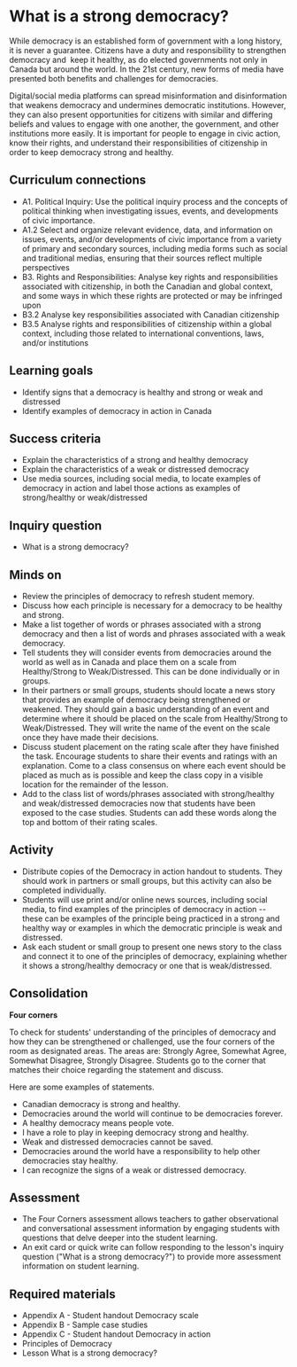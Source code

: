 ﻿# What is a strong democracy?

While democracy is an established form of government with a long history, it is never a guarantee. Citizens have a duty and responsibility to strengthen democracy and  keep it healthy, as do elected governments not only in Canada but around the world. In the 21st century, new forms of media have  presented both benefits and challenges for democracies. 

Digital/social media platforms can spread misinformation and disinformation that weakens democracy and undermines democratic institutions. However, they can also present opportunities for citizens with similar and differing beliefs and values to engage with one another, the government, and other institutions more easily. It is important for people to engage in civic action, know their rights, and understand their responsibilities of citizenship in order to keep democracy strong and healthy.

## Curriculum connections

- A1. Political Inquiry: Use the political inquiry process and the concepts of political thinking when investigating issues, events, and developments of civic importance.
- A1.2 Select and organize relevant evidence, data, and information on issues, events, and/or developments of civic importance from a variety of primary and secondary sources, including media forms such as social and traditional medias, ensuring that their sources reflect multiple perspectives 
- B3. Rights and Responsibilities: Analyse key rights and responsibilities associated with citizenship, in both the Canadian and global context, and some ways in which these rights are protected or may be infringed upon 
- B3.2 Analyse key responsibilities associated with Canadian citizenship
- B3.5 Analyse rights and responsibilities of citizenship within a global context, including those related to international conventions, laws, and/or institutions

## Learning goals

- Identify signs that a democracy is healthy and strong or weak and distressed
- Identify examples of democracy in action in Canada

## Success criteria

- Explain the characteristics of a strong and healthy democracy
- Explain the characteristics of a weak or distressed democracy
- Use media sources, including social media, to locate examples of democracy in action and label those actions as examples of strong/healthy or weak/distressed

## Inquiry question

- What is a strong democracy?

## Minds on

- Review the principles of democracy to refresh student memory.
- Discuss how each principle is necessary for a democracy to be healthy and strong.
- Make a list together of words or phrases associated with a strong democracy and then a list of words and phrases associated with a weak democracy.
- Tell students they will consider events from democracies around the world as well as in Canada and place them on a scale from Healthy/Strong to Weak/Distressed. This can be done individually or in groups.
- In their partners or small groups, students should locate a news story that provides an example of democracy being strengthened or weakened. They should gain a basic understanding of an event and determine where it should be placed on the scale from Healthy/Strong to Weak/Distressed. They will write the name of the event on the scale once they have made their decisions.
- Discuss student placement on the rating scale after they have finished the task. Encourage students to share their events and ratings with an explanation. Come to a class consensus on where each event should be placed as much as is possible and keep the class copy in a visible location for the remainder of the lesson.
- Add to the class list of words/phrases associated with strong/healthy and weak/distressed democracies now that students have been exposed to the case studies. Students can add these words along the top and bottom of their rating scales.

## Activity

- Distribute copies of the Democracy in action handout to students. They should work in partners or small groups, but this activity can also be completed individually.
- Students will use print and/or online news sources, including social media, to find examples of the principles of democracy in action -- these can be examples of the principle being practiced in a strong and healthy way or examples in which the democratic principle is weak and distressed. 
- Ask each student or small group to present one news story to the class and connect it to one of the principles of democracy, explaining whether it shows a strong/healthy democracy or one that is weak/distressed.

## Consolidation

**Four corners**

To check for students' understanding of the principles of democracy and how they can be strengthened or challenged, use the four corners of the room as designated areas. The areas are: Strongly Agree, Somewhat Agree, Somewhat Disagree, Strongly Disagree. Students go to the corner that matches their choice regarding the statement and discuss.

Here are some examples of statements. 

- Canadian democracy is strong and healthy.
- Democracies around the world will continue to be democracies forever.
- A healthy democracy means people vote.
- I have a role to play in keeping democracy strong and healthy.
- Weak and distressed democracies cannot be saved.
- Democracies around the world have a responsibility to help other democracies stay healthy.
- I can recognize the signs of a weak or distressed democracy.

## Assessment

- The Four Corners assessment allows teachers to gather observational and conversational assessment information by engaging students with questions that delve deeper into the student learning.
- An exit card or quick write can follow responding to the lesson's inquiry question ("What is a strong democracy?") to provide more assessment information on student learning.

## Required materials

- Appendix A - Student handout Democracy scale
- Appendix B - Sample case studies
- Appendix C - Student handout Democracy in action
- Principles of Democracy
- Lesson What is a strong democracy?
